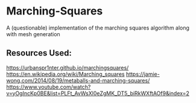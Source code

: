 # Marching-Squares
A (questionable) implementation of the marching squares algorithm along with mesh generation

## Resources Used:
https://urbanspr1nter.github.io/marchingsquares/
https://en.wikipedia.org/wiki/Marching_squares
https://jamie-wong.com/2014/08/19/metaballs-and-marching-squares/
https://www.youtube.com/watch?v=yOgIncKp0BE&list=PLFt_AvWsXl0eZgMK_DT5_biRkWXftAOf9&index=2
